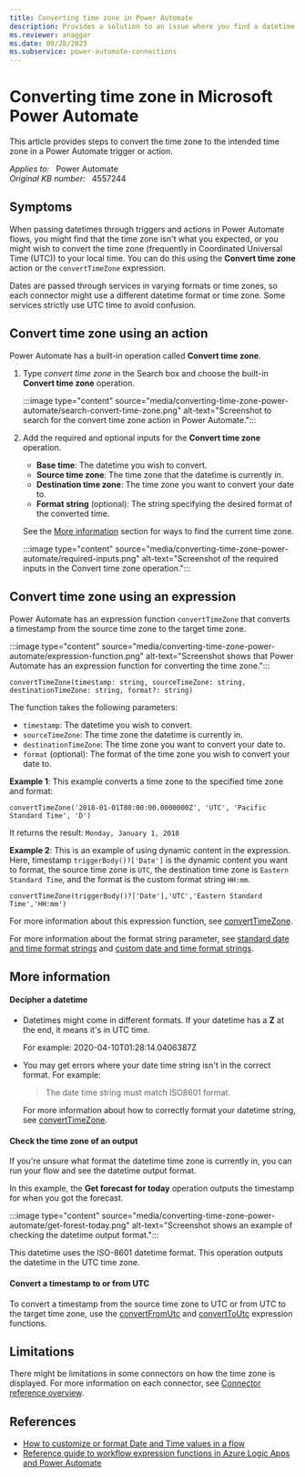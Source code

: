 ```yaml
---
title: Converting time zone in Power Automate
description: Provides a solution to an issue where you find a datetime in the wrong time zone.
ms.reviewer: anaggar
ms.date: 09/28/2023
ms.subservice: power-automate-connections
---
```


# Converting time zone in Microsoft Power Automate

This article provides steps to convert the time zone to the intended time zone in a Power Automate trigger or action.

_Applies to:_ &nbsp; Power Automate  
_Original KB number:_ &nbsp; 4557244

## Symptoms

When passing datetimes through triggers and actions in Power Automate flows, you might find that the time zone isn't what you expected, or you might wish to convert the time zone (frequently in Coordinated Universal Time (UTC)) to your local time. You can do this using the **Convert time zone** action or the `convertTimeZone` expression.

Dates are passed through services in varying formats or time zones, so each connector might use a different datetime format or time zone. Some services strictly use UTC time to avoid confusion.

## Convert time zone using an action

Power Automate has a built-in operation called **Convert time zone**.

1. Type _convert time zone_ in the Search box and choose the built-in **Convert time zone** operation.

   :::image type="content" source="media/converting-time-zone-power-automate/search-convert-time-zone.png" alt-text="Screenshot to search for the convert time zone action in Power Automate.":::

1. Add the required and optional inputs for the **Convert time zone** operation.

   - **Base time**: The datetime you wish to convert.
   - **Source time zone**: The time zone that the datetime is currently in.
   - **Destination time zone**: The time zone you want to convert your date to.
   - **Format string** (optional): The string specifying the desired format of the converted time.
            
   See the [More information](#more-information) section for ways to find the current time zone.

   :::image type="content" source="media/converting-time-zone-power-automate/required-inputs.png" alt-text="Screenshot of the required inputs in the Convert time zone operation.":::

## Convert time zone using an expression

Power Automate has an expression function `convertTimeZone` that converts a timestamp from the source time zone to the target time zone.

:::image type="content" source="media/converting-time-zone-power-automate/expression-function.png" alt-text="Screenshot shows that Power Automate has an expression function for converting the time zone.":::

```console
convertTimeZone(timestamp: string, sourceTimeZone: string, destinationTimeZone: string, format?: string)
```

The function takes the following parameters:

- `timestamp`: The datetime you wish to convert.
- `sourceTimeZone`: The time zone the datetime is currently in.
- `destinationTimeZone`: The time zone you want to convert your date to.
- `format` (optional): The format of the time zone you wish to convert your date to.

**Example 1**: This example converts a time zone to the specified time zone and format:

```
convertTimeZone('2018-01-01T80:00:00.0000000Z', 'UTC', 'Pacific Standard Time', 'D')
```
It returns the result: `Monday, January 1, 2018`

**Example 2**: This is an example of using dynamic content in the expression. Here, timestamp `triggerBody()?['Date']` is the dynamic content you want to format, the source time zone is `UTC`, the destination time zone is `Eastern Standard Time`, and the format is the custom format string `HH:mm`.

```console
convertTimeZone(triggerBody()?['Date'],'UTC','Eastern Standard Time','HH:mm')
```
For more information about this expression function, see [convertTimeZone](/azure/logic-apps/workflow-definition-language-functions-reference#convertTimeZone).

For more information about the format string parameter, see [standard date and time format strings](/dotnet/standard/base-types/standard-date-and-time-format-strings) and [custom date and time format strings](/dotnet/standard/base-types/custom-date-and-time-format-strings).

## More information

#### **Decipher a datetime**

- Datetimes might come in different formats. If your datetime has a **Z** at the end, it means it's in UTC time.

  For example: 2020-04-10T01:28:14.0406387Z

- You may get errors where your date time string isn't in the correct format. For example:
  > The date time string must match ISO8601 format.

  For more information about how to correctly format your datetime string, see [convertTimeZone](/azure/logic-apps/workflow-definition-language-functions-reference).

#### **Check the time zone of an output**

If you're unsure what format the datetime time zone is currently in, you can run your flow and see the datetime output format.

In this example, the **Get forecast for today** operation outputs the timestamp for when you got the forecast.

:::image type="content" source="media/converting-time-zone-power-automate/get-forest-today.png" alt-text="Screenshot shows an example of checking the datetime output format.":::

This datetime uses the ISO-8601 datetime format. This operation outputs the datetime in the UTC time zone.

#### **Convert a timestamp to or from UTC**

To convert a timestamp from the source time zone to UTC or from UTC to the target time zone, use the [convertFromUtc](/azure/logic-apps/workflow-definition-language-functions-reference#convertfromutc) and [convertToUtc](/azure/logic-apps/workflow-definition-language-functions-reference#converttoutc) expression functions.

## Limitations

There might be limitations in some connectors on how the time zone is displayed. For more information on each connector, see [Connector reference overview](/connectors/connector-reference/).

## References

- [How to customize or format Date and Time values in a flow](how-to-customize-or-format-date-and-time-values-in-flow.md)
- [Reference guide to workflow expression functions in Azure Logic Apps and Power Automate](/azure/logic-apps/workflow-definition-language-functions-reference)


